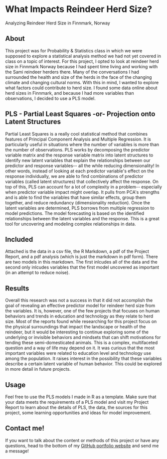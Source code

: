 # What Impacts Reindeer Herd Size?
Analyzing Reindeer Herd Size in Finnmark, Norway

## About
This project was for Probability & Statistics class in which we were supposed to explore a statistical analysis method we had not yet covered in class on a topic of interest. For this project, I opted to look at reindeer herd size in Finnmark Norway because I had spent time living and working with the Sami reindeer herders there. Many of the conversations I had surrounded the health and size of the herds in the face of the changing climate and changing cultural norms. With this in mind, I wanted to explore what factors could contribute to herd size. I found some data online about herd sizes in Finnmark, and because I had more variables than observations, I decided to use a PLS model. 

## PLS - Partial Least Squares -or- Projection onto Latent Structures
Partial Least Squares is a really cool statistical method that combines features of Principal Component Analysis and Multiple Regression. It is particularly useful in situations where the number of variables is more than the number of observations. PLS works by decomposing the predictor variable matrix and the response variable matrix into latent structures to identify new latent variables that explain the relationships between our predictor and response variables-- all the while reducing dimensionality! In other words, instead of looking at each predictor variable's effect on the response individually, we are able to find combinations of predictor variables (called latent structures) that collectively affect the response. On top of this, PLS can account for a lot of complexity in a problem-- especially when predictor variable impact might overlap. It pulls from PCA's strengths and is able to find the variables that have similar effects, group them together, and reduce redundancy (dimensionality reduction). Once the latent variables are determined, PLS borrows from multiple regression to model predictions. The model forecasting is based on the identified relationships between the latent variables and the response. This is a great tool for uncovering and modeling complex relationships in data.

## Included
Attached is the data in a csv file, the R Markdown, a pdf of the Project Report, and a pdf analysis (which is just the markdown in pdf form). There are two models in this markdown. The first inlcudes all of the data and the second only inlcudes variables that the first model uncovered as important (in an attempt to reduce noise). 

## Results
Overall this research was not a success in that it did not accomplish the goal of revealing an
effective predictor model for reindeer herd size from the variables. It is, however, one of the few
projects that focuses on human behaviors and trends in education and technology as they relate to
herd size. Most of the reports found while researching for this project focus on the physical
surroundings that impact the landscape or health of the reindeer, but it would be interesting to
continue exploring some of the underlying or invisible behaviors and mindsets that can shift
motivations for tending these semi-domesticated animals. This is a complex, multifaceted question
and a way of life may depend on it. It was curious that the most important variables were related
to education level and technology use among the population. It raises interest in the possibility that
these variables describe a certain latent variable of human behavior. This could be explored in more
detail in future projects.

## Usage
Feel free to use the PLS models I made in R as a template. Make sure that your data meets the requirements of a PLS model and visit my Project Report to learn about the details of PLS, the data, the sources for this project, some learning opportunities and ideas for model improvement. 

## Contact me!
If you want to talk about the content or methods of this project or have any questions, head to the bottom of my [GitHub portfolio website](https://biscoleo.github.io/) and send me a message!
